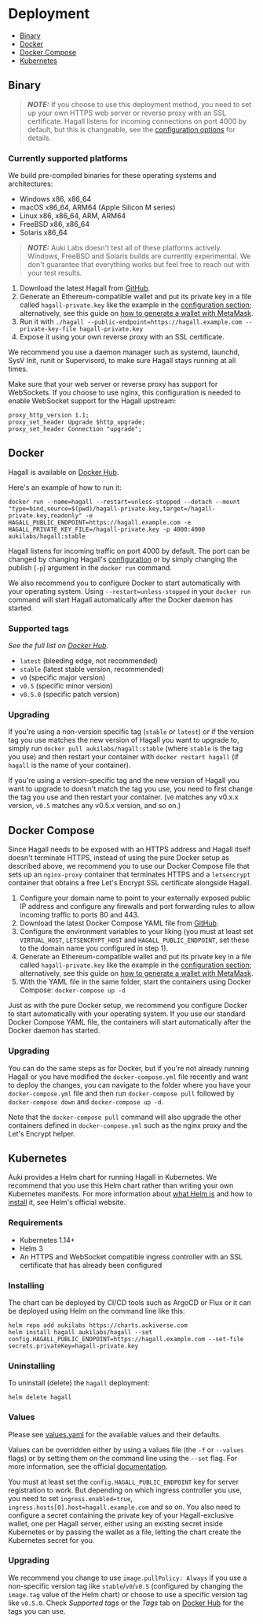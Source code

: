 # Deployment

- [Binary](#binary)
- [Docker](#docker)
- [Docker Compose](#docker-compose)
- [Kubernetes](#kubernetes)

## Binary

> **_NOTE:_** If you choose to use this deployment method, you need to set up your own HTTPS web server or reverse proxy with an SSL certificate. Hagall listens for incoming connections on port 4000 by default, but this is changeable, see the [configuration options](configuration.md) for details.

### Currently supported platforms

We build pre-compiled binaries for these operating systems and architectures:

- Windows x86, x86_64
- macOS x86_64, ARM64 (Apple Silicon M series)
- Linux x86, x86_64, ARM, ARM64
- FreeBSD x86, x86_64
- Solaris x86_64

> **_NOTE:_** Auki Labs doesn't test all of these platforms actively. Windows, FreeBSD and Solaris builds are currently experimental. We don't guarantee that everything works but feel free to reach out with your test results.

1. Download the latest Hagall from [GitHub](https://github.com/aukilabs/hagall/releases).
2. Generate an Ethereum-compatible wallet and put its private key in a file called `hagall-private.key` like the example in the [configuration section](configuration.md); alternatively, see this guide on [how to generate a wallet with MetaMask](https://www.posemesh.org/hagall-upgrade-guide).
3. Run it with `./hagall --public-endpoint=https://hagall.example.com --private-key-file hagall-private.key`
4. Expose it using your own reverse proxy with an SSL certificate.

We recommend you use a daemon manager such as systemd, launchd, SysV Init, runit or Supervisord, to make sure Hagall stays running at all times.

Make sure that your web server or reverse proxy has support for WebSockets. If you choose to use nginx, this configuration is needed to enable WebSocket support for the Hagall upstream:

```text
proxy_http_version 1.1;
proxy_set_header Upgrade $http_upgrade;
proxy_set_header Connection "upgrade";
```

## Docker

Hagall is available on [Docker Hub](https://hub.docker.com/r/aukilabs/hagall).

Here's an example of how to run it:

```shell
docker run --name=hagall --restart=unless-stopped --detach --mount "type=bind,source=$(pwd)/hagall-private.key,target=/hagall-private.key,readonly" -e HAGALL_PUBLIC_ENDPOINT=https://hagall.example.com -e HAGALL_PRIVATE_KEY_FILE=/hagall-private.key -p 4000:4000 aukilabs/hagall:stable
```

Hagall listens for incoming traffic on port 4000 by default. The port can be changed by
changing Hagall's [configuration](configuration.md) or by simply changing the publish
(`-p`) argument in the `docker run` command.

We also recommend you to configure Docker to start automatically with your operating system. Using `--restart=unless-stopped` in your `docker run` command will start Hagall automatically after the Docker daemon has started.

### Supported tags

_See the full list on [Docker Hub](https://hub.docker.com/r/aukilabs/hagall)._

- `latest` (bleeding edge, not recommended)
- `stable` (latest stable version, recommended)
- `v0` (specific major version)
- `v0.5` (specific minor version)
- `v0.5.0` (specific patch version)

### Upgrading

If you're using a non-version specific tag (`stable` or `latest`) or if the version tag you use matches the new version of Hagall you want to upgrade to, simply run `docker pull aukilabs/hagall:stable` (where `stable` is the tag you use) and then restart your container with `docker restart hagall` (if `hagall` is the name of your container).

If you're using a version-specific tag and the new version of Hagall you want to upgrade to doesn't match the tag you use, you need to first change the tag you use and then restart your container. (`v0` matches any v0.x.x version, `v0.5` matches any v0.5.x version, and so on.)

## Docker Compose

Since Hagall needs to be exposed with an HTTPS address and Hagall itself doesn't terminate HTTPS, instead of using the pure Docker setup as described above, we recommend you to use our Docker Compose file that sets up an `nginx-proxy` container that terminates HTTPS and a `letsencrypt` container that obtains a free Let's Encrypt SSL certificate alongside Hagall.

1. Configure your domain name to point to your externally exposed public IP address and configure any firewalls and port forwarding rules to allow incoming traffic to ports 80 and 443.
2. Download the latest Docker Compose YAML file from [GitHub](https://github.com/aukilabs/hagall/blob/main/docker-compose.yml).
3. Configure the environment variables to your liking (you must at least set `VIRTUAL_HOST`, `LETSENCRYPT_HOST` and `HAGALL_PUBLIC_ENDPOINT`, set these to the domain name you configured in step 1).
4. Generate an Ethereum-compatible wallet and put its private key in a file called `hagall-private.key` like the example in the [configuration section](configuration.md); alternatively, see this guide on [how to generate a wallet with MetaMask](https://www.posemesh.org/hagall-upgrade-guide).
5. With the YAML file in the same folder, start the containers using Docker Compose: `docker-compose up -d`

Just as with the pure Docker setup, we recommend you configure Docker to start automatically with your operating system. If you use our standard Docker Compose YAML file, the containers will start automatically after the Docker daemon has started.

### Upgrading

You can do the same steps as for Docker, but if you're not already running Hagall or you have modified the `docker-compose.yml` file recently and want to deploy the changes, you can navigate to the folder where you have your `docker-compose.yml` file and then run `docker-compose pull` followed by `docker-compose down` and `docker-compose up -d`.

Note that the `docker-compose pull` command will also upgrade the other containers defined in `docker-compose.yml` such as the nginx proxy and the Let's Encrypt helper.

## Kubernetes

Auki provides a Helm chart for running Hagall in Kubernetes. We recommend that you use this Helm chart rather than writing your own Kubernetes manifests. For more information about [what Helm is](https://helm.sh/docs/topics/architecture/) and how to [install](https://helm.sh/docs/intro/install/) it, see Helm's official website.

### Requirements

- Kubernetes 1.14+
- Helm 3
- An HTTPS and WebSocket compatible ingress controller with an SSL certificate that has already been configured

### Installing

The chart can be deployed by CI/CD tools such as ArgoCD or Flux or it can be deployed using Helm on the command line like this:

```shell
helm repo add aukilabs https://charts.aukiverse.com
helm install hagall aukilabs/hagall --set config.HAGALL_PUBLIC_ENDPOINT=https://hagall.example.com --set-file secrets.privateKey=hagall-private.key
```

### Uninstalling

To uninstall (delete) the `hagall` deployment:

```shell
helm delete hagall
```

### Values

Please see [values.yaml](https://github.com/aukilabs/helm-charts/blob/main/charts/hagall/values.yaml) for the available values and their defaults.

Values can be overridden either by using a values file (the `-f` or `--values` flags) or by setting them on the command line using the `--set` flag. For more information, see the official [documentation](https://helm.sh/docs/helm/helm_install/).

You must at least set the `config.HAGALL_PUBLIC_ENDPOINT` key for server registration to work. But depending on which ingress controller you use, you need to set `ingress.enabled=true`, `ingress.hosts[0].host=hagall.example.com` and so on. You also need to configure a secret containing the private key of your Hagall-exclusive wallet, one per Hagall server, either using an existing secret inside Kubernetes or by passing the wallet as a file, letting the chart create the Kubernetes secret for you.

### Upgrading

We recommend you change to use `image.pullPolicy: Always` if you use a non-specific version tag like `stable`/`v0`/`v0.5` (configured by changing the `image.tag` value of the Helm chart) or choose to use a specific version tag like `v0.5.0`. Check *Supported tags* or the *Tags* tab on [Docker Hub](https://hub.docker.com/r/aukilabs/hagall) for the tags you can use.
